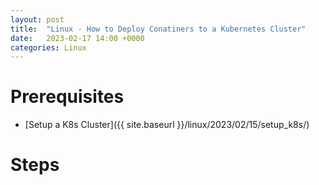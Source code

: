 ```yaml
---
layout: post
title:  "Linux - How to Deploy Conatiners to a Kubernetes Cluster"
date:   2023-02-17 14:00 +0000
categories: Linux
---
```

# Prerequisites
- [Setup a K8s Cluster]({{ site.baseurl }}/linux/2023/02/15/setup_k8s/)

# Steps
